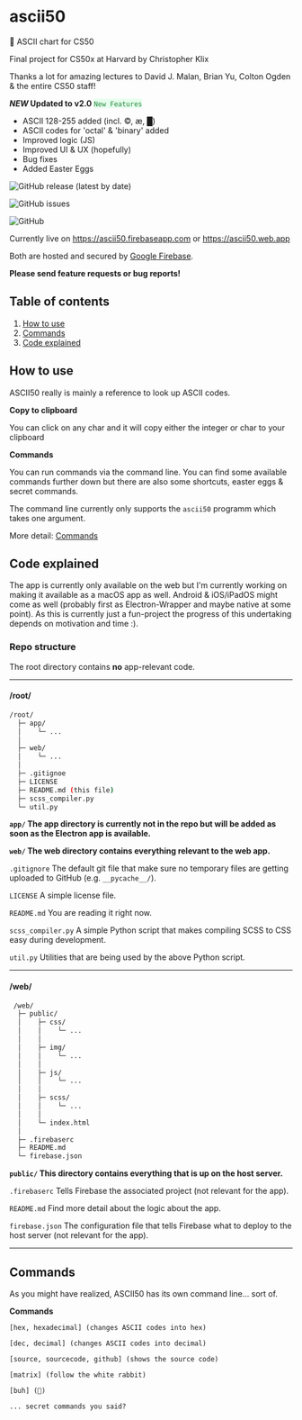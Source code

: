 # ascii50
:duck: ASCII chart for CS50

Final project for CS50x at Harvard
by Christopher Klix

Thanks a lot for amazing lectures to David J. Malan, Brian Yu, Colton Ogden & the entire CS50 staff!

__*NEW* Updated to v2.0__
<span style="background-color: #E6FFED; color: #22863A">`New Features`</span>
* ASCII 128-255 added (incl. ©, æ, █)
* ASCII codes for 'octal' & 'binary' added
* Improved logic (JS)
* Improved UI & UX (hopefully)
* Bug fixes
* Added Easter Eggs

![GitHub release (latest by date)](https://img.shields.io/github/v/release/ChristopherKlix/ascii50?style=for-the-badge)

![GitHub issues](https://img.shields.io/github/issues/ChristopherKlix/ascii50?style=for-the-badge)

![GitHub](https://img.shields.io/github/license/ChristopherKlix/ascii50?style=for-the-badge)

Currently live on https://ascii50.firebaseapp.com or https://ascii50.web.app

Both are hosted and secured by [Google Firebase](https://firebase.google.com).

**Please send feature requests or bug reports!**

## Table of contents
1. [How to use](#how-to-use)
1. [Commands](#commands)
1. [Code explained](#code-explained)

## How to use
ASCII50 really is mainly a reference to look up ASCII codes.

**Copy to clipboard**

You can click on any char and it will copy either the integer or char to your clipboard

**Commands**

You can run commands via the command line. You can find some available commands further down but there are also some shortcuts, easter eggs & secret commands.

The command line currently only supports the `ascii50` programm which takes one argument.

More detail: [Commands](#commands)


## Code explained
The app is currently only available on the web but I'm currently working on making it available as a macOS app as well.
Android & iOS/iPadOS might come as well (probably first as Electron-Wrapper and maybe native at some point).
As this is currently just a fun-project the progress of this undertaking depends on motivation and time :).

### Repo structure
The root directory contains **no** app-relevant code.

___

#### /root/
```sh
/root/
  ├─ app/
  │    └─ ...
  │
  ├─ web/
  │    └─ ...
  │
  ├─ .gitignoe
  ├─ LICENSE
  ├─ README.md (this file)
  ├─ scss_compiler.py
  └─ util.py
```
**`app/` The app directory is currently not in the repo but will be added as soon as the Electron app is available.**

**`web/` The web directory contains everything relevant to the web app.**

`.gitignore` The default git file that make sure no temporary files are getting uploaded to GitHub (e.g. `__pycache__/`).

`LICENSE` A simple license file.

`README.md` You are reading it right now.

`scss_compiler.py` A simple Python script that makes compiling SCSS to CSS easy during development.

`util.py` Utilities that are being used by the above Python script.

___

#### /web/
```sh
 /web/
  ├─ public/
  │    ├─ css/
  │    │    └─ ...
  │    │
  │    ├─ img/
  │    │    └─ ...
  │    │
  │    ├─ js/
  │    │    └─ ...
  │    │
  │    ├─ scss/
  │    │    └─ ...
  │    │
  │    └─ index.html
  │
  ├─ .firebaserc
  ├─ README.md
  └─ firebase.json
```
**`public/` This directory contains everything that is up on the host server.**

`.firebaserc` Tells Firebase the associated project (not relevant for the app).

`README.md` Find more detail about the logic about the app.

`firebase.json` The configuration file that tells Firebase what to deploy to the host server (not relevant for the app).

___

## Commands
As you might have realized, ASCII50 has its own command line... sort of.

**Commands**
```
[hex, hexadecimal] (changes ASCII codes into hex)

[dec, decimal] (changes ASCII codes into decimal)

[source, sourcecode, github] (shows the source code)

[matrix] (follow the white rabbit)

[buh] (👻)

... secret commands you said?
```
